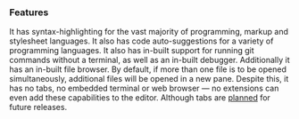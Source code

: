 ### Features
It has syntax-highlighting for the vast majority of programming, markup and stylesheet languages. It also has code auto-suggestions for a variety of programming languages. It also has in-built support for running git commands without a terminal, as well as an in-built debugger. Additionally it has an in-built file browser. By default, if more than one file is to be opened simultaneously, additional files will be opened in a new pane. Despite this, it has no tabs, no embedded terminal or web browser &mdash; no extensions can even add these capabilities to the editor. Although tabs are [planned](http://code.visualstudio.com/Updates#_editor) for future releases. 
